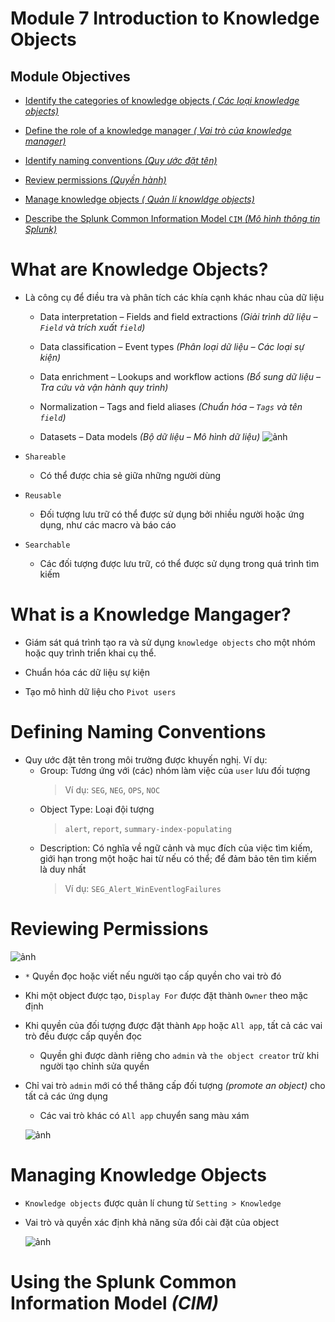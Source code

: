 # Module 7 Introduction to Knowledge Objects 

## Module Objectives

- [Identify the categories of knowledge objects *( Các loại knowledge objects)*](#What-are-Knowledge-Objects)

- [Define the role of a knowledge manager *( Vai trò của knowledge manager)*](#What-is-a-Knowledge-Mangager)

- [Identify naming conventions *(Quy ước đặt tên)*](#Defining-Naming-Conventions)

- [Review permissions *(Quyền hành)*](#Reviewing-Permissions)

- [Manage knowledge objects *( Quản lí knowldge objects)*](#Managing-Knowledge-Objects)

- [Describe the Splunk Common Information Model `CIM` *(Mô hình thông tin Splunk)*](#Using-the-Splunk-Common-Information-Model-(CIM))

# What are Knowledge Objects?

- Là công cụ để điều tra và phân tích các khía cạnh khác nhau của dữ liệu 

  - Data interpretation – Fields and field extractions *(Giải trình dữ liệu – `Field` và trích xuất `field`)*

  - Data classification – Event types *(Phân loại dữ liệu – Các loại sự kiện)*

  - Data enrichment – Lookups and workflow actions *(Bổ sung dữ liệu – Tra cứu và vận hành quy trình)*

  - Normalization – Tags and field aliases *(Chuẩn hóa – `Tags` và tên `field`)*

  - Datasets – Data models *(Bộ dữ liệu – Mô hình dữ liệu)*
   ![ảnh](https://github.com/tatdatda04/Module_Splunk/assets/118095276/d4aa567f-0951-4354-80da-3e803269f77a)

- `Shareable` 
  - Có thể được chia sẻ giữa những người dùng

- `Reusable`
  - Đối tượng lưu trữ có thể được sử dụng bởi nhiều người hoặc ứng dụng, như các macro và báo cáo
 
- `Searchable`
  - Các đối tượng được lưu trữ, có thể được sử dụng trong quá trình tìm kiếm

# What is a Knowledge Mangager?

- Giám sát quá trình tạo ra và sử dụng `knowledge objects` cho một nhóm hoặc quy trình triển khai cụ thể.

- Chuẩn hóa các dữ liệu sự kiện

- Tạo mô hình dữ liệu cho `Pivot users`

# Defining Naming Conventions

- Quy ước đặt tên trong môi trường được khuyến nghị. Ví dụ:
  - Group: Tương ứng với (các) nhóm làm việc của `user` lưu đối tượng
      >Ví dụ: `SEG`, `NEG`, `OPS`, `NOC`
  - Object Type: Loại đội tượng
      >`alert`, `report`, `summary-index-populating`
  - Description: Có nghĩa về ngữ cảnh và mục đích của việc tìm kiếm, giới hạn trong một hoặc hai từ nếu có thể; để đảm bảo tên tìm kiếm là duy nhất
      >Ví dụ: `SEG_Alert_WinEventlogFailures`

# Reviewing Permissions
  ![ảnh](https://github.com/tatdatda04/Module_Splunk/assets/118095276/95cc0aac-b491-426b-b600-020bff9741e1)

- `*` Quyền đọc hoặc viết nếu người tạo cấp quyền cho vai trò đó

- Khi một object được tạo, `Display For` được đặt thành `Owner` theo mặc định

- Khi quyền của đối tượng được đặt thành `App` hoặc `All app`, tất cả các vai trò đều được cấp quyền đọc
  - Quyền ghi được dành riêng cho `admin` và `the object creator` trừ khi người tạo chỉnh sửa quyền
 
- Chỉ vai trò `admin` mới có thể thăng cấp đối tượng *(promote an object)* cho tất cả các ứng dụng
  - Các vai trò khác có `All app` chuyển sang màu xám

  ![ảnh](https://github.com/tatdatda04/Module_Splunk/assets/118095276/3dee435d-dd0d-41dd-9589-45d928360632)

# Managing Knowledge Objects

- `Knowledge objects` được quản lí chung từ `Setting > Knowledge`

- Vai trò và quyền xác định khả năng sửa đổi cài đặt của object

  ![ảnh](https://github.com/tatdatda04/Module_Splunk/assets/118095276/577c5bed-0dbc-4479-84d8-d97d4eb3f610)

# Using the Splunk Common Information Model *(CIM)*
